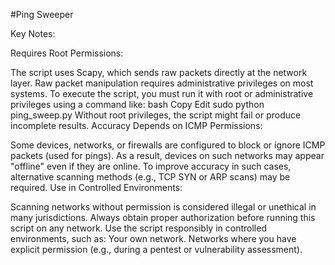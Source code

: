 #Ping Sweeper


Key Notes:

Requires Root Permissions:
  
  
  The script uses Scapy, which sends raw packets directly at the network layer.
Raw packet manipulation requires administrative privileges on most systems.
To execute the script, you must run it with root or administrative privileges using a command like:
bash
Copy
Edit
sudo python ping_sweep.py <network> <netmask>
Without root privileges, the script might fail or produce incomplete results.
Accuracy Depends on ICMP Permissions:

Some devices, networks, or firewalls are configured to block or ignore ICMP packets (used for pings).
As a result, devices on such networks may appear "offline" even if they are online.
To improve accuracy in such cases, alternative scanning methods (e.g., TCP SYN or ARP scans) may be required.
Use in Controlled Environments:

Scanning networks without permission is considered illegal or unethical in many jurisdictions.
Always obtain proper authorization before running this script on any network.
Use the script responsibly in controlled environments, such as:
Your own network.
Networks where you have explicit permission (e.g., during a pentest or vulnerability assessment).

